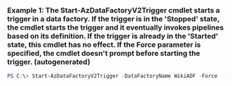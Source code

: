### Example 1: The Start-AzDataFactoryV2Trigger cmdlet starts a trigger in a data factory. If the trigger is in the 'Stopped' state, the cmdlet starts the trigger and it eventually invokes pipelines based on its definition. If the trigger is already in the 'Started' state, this cmdlet has no effect. If the Force parameter is specified, the cmdlet doesn't prompt before starting the trigger. (autogenerated)
```powershell
PS C:\> Start-AzDataFactoryV2Trigger -DataFactoryName WikiADF -Force  -Name ScheduledTrigger -ResourceGroupName ADF
```

